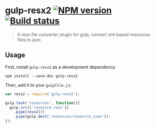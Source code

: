 # gulp-resx2 [![NPM version][npm-image]][npm-url] [![Build status][travis-image]][travis-url]
> A resx file converter plugin for gulp, convert xml based resources files to json

## Usage

First, install `gulp-resx2` as a development dependency:

```shell
npm install --save-dev gulp-resx2
```

Then, add it to your `gulpfile.js`:

```javascript
var resx2 = require('gulp-resx2');

gulp.task('resources', function(){
  gulp.src(['resource.resx'])
    .pipe(resx2())
    .pipe(gulp.dest('resources/resource.json'));
});
```
[travis-url]: http://travis-ci.org/PaGury/gulp-resx2
[travis-image]: https://secure.travis-ci.org/PaGury/gulp-resx2.svg?branch=master
[npm-url]: https://npmjs.org/package/gulp-resx2
[npm-image]: https://badge.fury.io/js/gulp-resx2.svg
